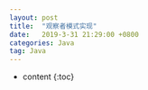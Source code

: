 ```yaml
---
layout: post
title:  "观察者模式实现"
date:   2019-3-31 21:29:00 +0800
categories: Java
tag: Java
---
```


* content
{:toc}

